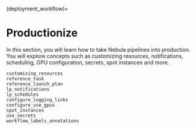(deployment_workflow)=

# Productionize

In this section, you will learn how to take Nebula pipelines into production.
You will explore concepts such as customizing resources, notifications, scheduling,
GPU configuration, secrets, spot instances and more.

```{auto-examples-toc}
customizing_resources
reference_task
reference_launch_plan
lp_notifications
lp_schedules
configure_logging_links
configure_use_gpus
spot_instances
use_secrets
workflow_labels_annotations
```
